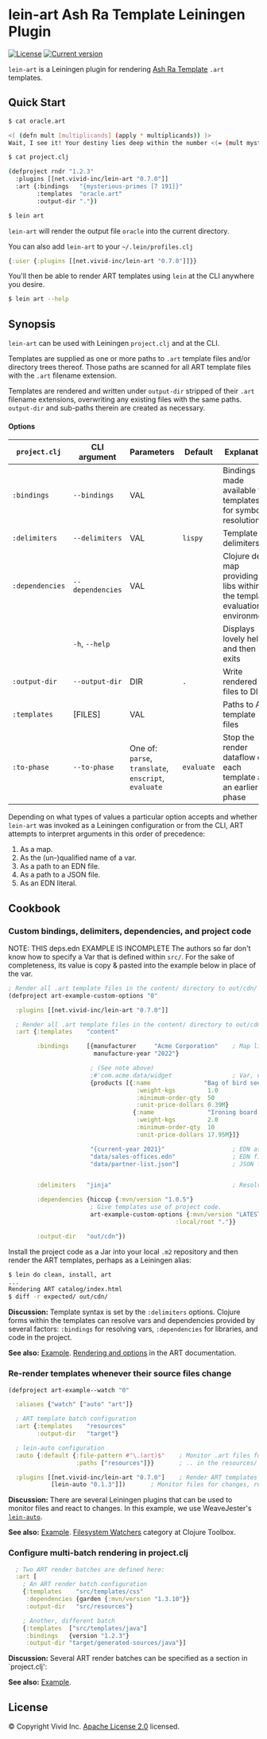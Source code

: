 # lein-art Ash Ra Template Leiningen Plugin 



[![License](https://img.shields.io/badge/license-Apache%202-blue.svg?style=flat-square)](LICENSE.txt)
[![Current version](https://img.shields.io/clojars/v/net.vivid-inc/lein-art.svg?color=blue&style=flat-square)](https://clojars.org/net.vivid-inc/lein-art)

`lein-art` is a Leiningen plugin for rendering [Ash Ra Template](https://github.com/vivid-inc/ash-ra-template) `.art` templates.



## Quick Start


```sh
$ cat oracle.art

<( (defn mult [multiplicands] (apply * multiplicands)) )>
Wait, I see it! Your destiny lies deep within the number <(= (mult mysterious-primes) )>.

$ cat project.clj

(defproject rndr "1.2.3"
  :plugins [[net.vivid-inc/lein-art "0.7.0"]]
  :art {:bindings   "{mysterious-primes [7 191]}"
        :templates  "oracle.art"
        :output-dir "."})

$ lein art
```
`lein-art` will render the output file `oracle` into the current directory.

You can also add `lein-art` to your `~/.lein/profiles.clj`
```clojure
{:user {:plugins [[net.vivid-inc/lein-art "0.7.0"]]}}
```
You'll then be able to render ART templates using `lein` at the CLI anywhere you desire.
```sh
$ lein art --help
```



## Synopsis

`lein-art` can be used with Leiningen `project.clj` and at the CLI.

Templates are supplied as one or more paths to `.art` template files and/or
directory trees thereof.
Those paths are scanned for all ART template files with the `.art`
filename extension.

Templates are rendered and written under `output-dir` stripped of their `.art`
filename extensions, overwriting any existing files with the same paths.
`output-dir` and sub-paths therein are created as necessary.



#### Options

| `project.clj` | CLI argument | Parameters | Default | Explanation |
| --- | --- | --- | --- | --- |
| `:bindings` | `--bindings` | VAL | | Bindings made available to templates for symbol resolution |
| `:delimiters` | `--delimiters` | VAL | `lispy` | Template delimiters |
| `:dependencies` | `--dependencies` | VAL | | Clojure deps map providing libs within the template evaluation environment. |
| | `-h`, `--help` | | | Displays lovely help and then exits |
| `:output-dir` | `--output-dir` | DIR | `.` | Write rendered files to DIR |
| `:templates` | [FILES] | VAL | | Paths to ART template files |
| `:to-phase` | `--to-phase` | One of: `parse`, `translate`, `enscript`, `evaluate` | `evaluate` | Stop the render dataflow on each template at an earlier phase |

Depending on what types of values a particular option accepts and whether `lein-art` was invoked as a Leiningen configuration or from the CLI,
ART attempts to interpret arguments in this order of precedence:
1. As a map.
1. As the (un-)qualified name of a var.
1. As a path to an EDN file.
1. As a path to a JSON file.
1. As an EDN literal.



## Cookbook





### Custom bindings, delimiters, dependencies, and project code
NOTE: THIS deps.edn EXAMPLE IS INCOMPLETE
The authors so far don't know how to specify a Var that is defined within `src/`.
For the sake of completeness, its value is copy & pasted into the example below in place of the var.
```clojure
; Render all .art template files in the content/ directory to out/cdn/
(defproject art-example-custom-options "0"

  :plugins [[net.vivid-inc/lein-art "0.7.0"]]

  ; Render all .art template files in the content/ directory to out/cdn/
  :art {:templates    "content"

        :bindings     [{manufacturer     "Acme Corporation"    ; Map literal
                        manufacture-year "2022"}

                       ; (See note above)
                       ;#'com.acme.data/widget                 ; Var, value is a map
                       {products [{:name               "Bag of bird seed"
                                    :weight-kgs         1.0
                                    :minimum-order-qty  50
                                    :unit-price-dollars 0.39M}
                                   {:name               "Ironing board on rollerskates"
                                    :weight-kgs         2.0
                                    :minimum-order-qty  10
                                    :unit-price-dollars 17.95M}]}

                       "{current-year 2021}"                   ; EDN as a string
                       "data/sales-offices.edn"                ; EDN file; top-level form is a map
                       "data/partner-list.json"]               ; JSON file; file content is made available under the symbol 'partner-list


        :delimiters   "jinja"                                  ; Resolves to #'vivid.art.delimiters/jinja

        :dependencies {hiccup {:mvn/version "1.0.5"}
                       ; Give templates use of project code.
                       art-example-custom-options {:mvn/version "LATEST"
                                               :local/root "."}}

        :output-dir   "out/cdn"})
```
Install the project code as a Jar into your local `.m2` repository and then
render the ART templates, perhaps as a Leiningen alias:
```sh
$ lein do clean, install, art
...
Rendering ART catalog/index.html
$ diff -r expected/ out/cdn/
```

__Discussion:__
Template syntax is set by the `:delimiters` options.
Clojure forms within the templates can resolve vars and dependencies provided
by several factors: `:bindings` for resolving vars, `:dependencies` for
libraries, and code in the project.

__See also:__
[Example](../examples/custom-options).
[Rendering and options](../art/README.md#rendering-and-options) in the ART documentation.



### Re-render templates whenever their source files change
```clojure
(defproject art-example--watch "0"

  :aliases {"watch" ["auto" "art"]}

  ; ART template batch configuration
  :art {:templates    "resources"
        :output-dir   "target"}

  ; lein-auto configuration
  :auto {:default {:file-pattern #"\.(art)$"    ; Monitor .art files for changes ..
                   :paths ["resources"]}}       ; .. in the resources/ directory

  :plugins [[net.vivid-inc/lein-art "0.7.0"]    ; Render ART templates with lein-art
            [lein-auto "0.1.3"]])       ; Monitor files for changes, run a command on change
```

__Discussion:__
There are several Leiningen plugins that can be used to monitor files and react to changes.
In this example, we use WeaveJester's [`lein-auto`](https://github.com/weavejester/lein-auto).

__See also:__
[Example](../examples/watch).
[Filesystem Watchers](https://www.clojure-toolbox.com/) category at Clojure Toolbox.



### Configure multi-batch rendering in project.clj
```clojure
  ; Two ART render batches are defined here:
  :art [
    ; An ART render batch configuration
    {:templates    "src/templates/css"
     :dependencies {garden {:mvn/version "1.3.10"}}
     :output-dir   "src/resources"}

    ; Another, different batch
    {:templates  ["src/templates/java"]
     :bindings   {version "1.2.3"}
     :output-dir "target/generated-sources/java"}]
```

__Discussion:__
Several ART render batches can be specified as a section in `project.clj':

__See also:__
[Example](../examples/multi-batch).



## License

© Copyright Vivid Inc.
[Apache License 2.0](LICENSE.txt) licensed.
